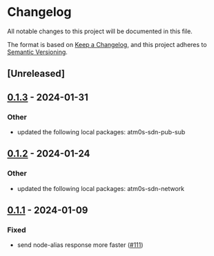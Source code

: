 # Changelog
All notable changes to this project will be documented in this file.

The format is based on [Keep a Changelog](https://keepachangelog.com/en/1.0.0/),
and this project adheres to [Semantic Versioning](https://semver.org/spec/v2.0.0.html).

## [Unreleased]

## [0.1.3](https://github.com/8xFF/atm0s-sdn/compare/atm0s-sdn-node-alias-v0.1.2...atm0s-sdn-node-alias-v0.1.3) - 2024-01-31

### Other
- updated the following local packages: atm0s-sdn-pub-sub

## [0.1.2](https://github.com/8xFF/atm0s-sdn/compare/atm0s-sdn-node-alias-v0.1.1...atm0s-sdn-node-alias-v0.1.2) - 2024-01-24

### Other
- updated the following local packages: atm0s-sdn-network

## [0.1.1](https://github.com/8xFF/atm0s-sdn/compare/atm0s-sdn-node-alias-v0.1.0...atm0s-sdn-node-alias-v0.1.1) - 2024-01-09

### Fixed
- send node-alias response more faster ([#111](https://github.com/8xFF/atm0s-sdn/pull/111))
